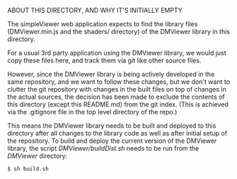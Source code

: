 ABOUT THIS DIRECTORY, AND WHY IT'S INITIALLY EMPTY

The simpleViewer web application expects to find the library files (DMViewer.min.js and the shaders/ directory) of the DMViewer library in this directory.

For a usual 3rd party application using the DMViewer library, we would just copy these files here, and track them via git like other source files.

However, since the DMViewer library is being actively developed in the same repository, and we want to follow these changes, but we don't want to clutter the git repository
with changes in the built files on top of changes in the actual sources, the decision has been made to exclude the contents of this directory (except this README.md) from the git index.
(This is achieved via the .gitignore file in the top level directory of the repo.)

This means the DMViewer library needs to be built and deployed to this directory after all changes to the library code as well as after initial setup of the repository.
To build and deploy the current version of the DMViewer library, the script *DMViewer/buildDist.sh* needs to be run from the *DMViewer* directory:

```bash
$ sh build.sh
```
